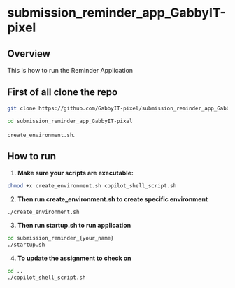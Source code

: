 # submission_reminder_app_GabbyIT-pixel

## Overview
This is how to run the Reminder Application

## First of all clone the repo
```bash
git clone https://github.com/GabbyIT-pixel/submission_reminder_app_GabbyIT-pixel.git

cd submission_reminder_app_GabbyIT-pixel
```
`create_environment.sh`.

## How to run
1. **Make sure your scripts are executable:**
```bash
chmod +x create_environment.sh copilot_shell_script.sh
```
2. **Then run create_environment.sh to create specific environment**
```bash
./create_environment.sh
```
3. **Then run startup.sh to run application**
```bash
cd submission_reminder_{your_name}
./startup.sh
```
4. **To update the assignment to check on**
```bash
cd ..
./copilot_shell_script.sh
```
